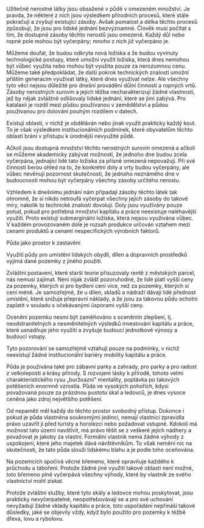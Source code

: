 Užitečné nerostné látky jsou obsažené v půdě v omezeném množství. Je pravda, že některé z nich jsou výsledkem přírodních procesů, které stále pokračují a zvyšují existující zásoby. Avšak pomalost a délka těchto procesů způsobují, že jsou pro lidské jednání bezvýznamné. Člověk musí počítat s tím, že dostupné zásoby těchto nerostů jsou omezené. Každý důl nebo ropné pole mohou být vyčerpány; mnoho z nich již vyčerpáno je.

Můžeme doufat, že budou odkryta nová ložiska a že budou vyvinuty technologické postupy, které umožní využít ložiska, která dnes nemohou být vůbec využita nebo mohou být využita pouze za nerozumnou cenu. Můžeme také předpokládat, že další pokrok technických znalostí umožní příštím generacím využívat látky, které dnes využívat nelze. Ale všechny tyto věci nejsou důležité pro dnešní provádění důlní činnosti a ropných vrtů. Zásoby nerostných surovin a jejich těžba necharakterizují žádné vlastnosti, jež by nějak zvláštně odlišovaly lidské jednání, které se jimi zabývá. Pro katalaxii je rozdíl mezi půdou používanou v zemědělství a půdou používanou pro dolování pouhým rozdílem v datech.

Existují oblasti, v nichž je obděláván nebo jinak využit prakticky každý kout. To je však výsledkem institucionálních podmínek, které obyvatelům těchto oblastí brání v přístupu k úrodnější nevyužité půdě.

Ačkoli jsou dostupná množství těchto nerostných surovin omezená a ačkoli se můžeme akademicky zabývat možností, že jednoho dne budou zcela vyčerpána, jednající lidé tato ložiska za přísně omezená nepovažují. Při své činnosti berou ohled na to, že konkrétní doly a vrty budou vyčerpány, ale vůbec nevěnují pozornost skutečnosti, že jednoho neznámého dne v budoucnosti mohou být vyčerpány všechny zásoby určitého nerostu.

Vzhledem k dnešnímu jednání nám připadají zásoby těchto látek tak ohromné, že si nikdo netroufá vyčerpat všechny jejich zásoby do takové míry, nakolik to technické znalosti dovolují. Doly jsou využívány pouze potud, pokud pro potřebná množství kapitálu a práce neexistuje naléhavější využití. Proto existují submarginální ložiska, která nejsou využívána vůbec. V každém provozovaném dole je rozsah produkce určován vztahem mezi cenami produktů a cenami nespecifických výrobních faktorů.

Půda jako prostor k zastavění

Využití půdy pro umístění lidských obydlí, dílen a dopravních prostředků vyjímá dané pozemky z jiného použití.

Zvláštní postavení, které starší teorie přisuzovaly rentě z městských parcel, nás nemusí zajímat. Není nijak zvlášť pozoruhodné, že lidé platí vyšší ceny za pozemky, kterých si pro bydlení cení více, než za pozemky, kterých si cení méně. Je samozřejmé, že u dílen, skladů a nádraží dávají lidé přednost umístění, které snižuje přepravní náklady, a že jsou za takovou půdu ochotni zaplatit v souladu s očekávanými úsporami vyšší ceny.

Ocenění pozemku nesmí být zaměňováno s oceněním zlepšení, tj. neodstranitelných a nesměnitelných výsledků investování kapitálu a práce, které usnadňuje jeho využití a zvyšuje budoucí jednotkové výnosy a budoucí vstupy.

Tyto pozorování se samozřejmě vztahují pouze na podmínky, v nichž neexistují žádné institucionální bariéry mobility kapitálu a práce.

Půda je používána také pro zábavní parky a zahrady, pro parky a pro radost z velkoleposti a krásy přírody. S rozvojem lásky k přírodě, tohoto velmi charakteristického rysu „buržoazní" mentality, poptávka po takových potěšeních enormně vzrostla. Půda ve vysokých pohořích, kdysi považovaná pouze za prázdnou pustotu skal a ledovců, je dnes vysoce ceněna jako zdroj největšího potěšení.

Od nepaměti měl každý do těchto prostor svobodný přístup. Dokonce i pokud je půda vlastněna soukromými jedinci, nemají vlastníci zpravidla právo uzavřít ji před turisty a horolezci nebo požadovat vstupné. Kdokoli má možnost tato území navštívit, má právo těšit se z veškeré jejich nádhery a považovat je jakoby za vlastní. Formální vlastník nemá žádné výhody z uspokojení, které jeho majetek dává návštěvníkům. To však nemění nic na skutečnosti, že tato půda slouží lidskému blahu a je podle toho oceňována.

Na pozemcích spočívá věcné břemeno, které opravňuje každého k průchodu a táboření. Protože žádné jiné využití takové oblasti není možné, toto břemeno plně vyčerpává všechny výhody, které by vlastník ze svého vlastnictví mohl získat.

Protože zvláštní služby, které tyto skály a ledovce mohou poskytovat, jsou prakticky nevyčerpatelné, neopotřebovávají se a pro své uchování nevyžadují žádné vklady kapitálu a práce, toto uspořádání nepřináší takové důsledky, jaké se objevily vždy, když bylo použito pro pozemky k těžbě dřeva, lovu a rybolovu.